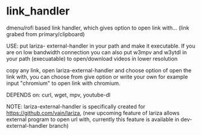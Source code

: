 # link_handler
dmenu/rofi based link handler, which gives option to open link with... (link grabed from primary/clipboard)

USE: put lariza- external-handler in your path and make it executable.
If you are on low bandwidth connection you can also put w3mpv and w3ytdl in your path (execuatable) to open/download videos in lower resolution

copy any link, open lariza-external-handler and choose option of open the link with, you can choose from give option or write your own for example input "chromium" to open link with chromium.

DEPENDS on: curl, wget, mpv, youtube-dl

NOTE: lariza-external-handler is specifically created for https://github.com/vain/lariza, (new upcoming feature of lariza allows external program to open url with, currently this feature is available in dev-external-handler branch)
